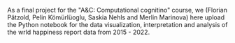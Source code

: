 As a final project for the "A&C: Computational cognitino" course, we (Florian Pätzold, Pelin Kömürlüoglu, Saskia Nehls and Merlin Marinova) here upload the Python notebook for the data visualization, interpretation and analysis of the wrld happiness report data from 2015 - 2022.